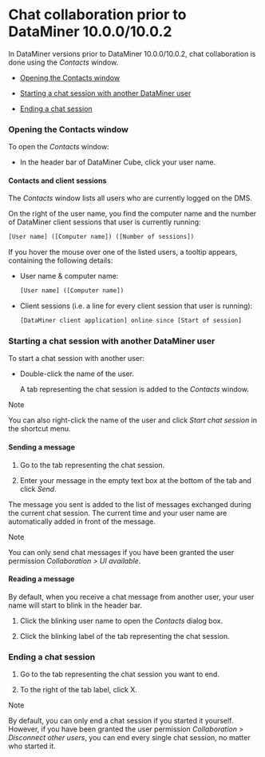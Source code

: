 # Chat collaboration prior to DataMiner 10.0.0/10.0.2

In DataMiner versions prior to DataMiner 10.0.0/10.0.2, chat collaboration is done using the *Contacts* window.

- [Opening the Contacts window](#opening-the-contacts-window)

- [Starting a chat session with another DataMiner user](#starting-a-chat-session-with-another-dataminer-user)

- [Ending a chat session](#ending-a-chat-session)

### Opening the Contacts window

To open the *Contacts* window:

- In the header bar of DataMiner Cube, click your user name.

#### Contacts and client sessions

The *Contacts* window lists all users who are currently logged on the DMS.

On the right of the user name, you find the computer name and the number of DataMiner client sessions that user is currently running:

```txt
[User name] ([Computer name]) ([Number of sessions])
```

If you hover the mouse over one of the listed users, a tooltip appears, containing the following details:

- User name & computer name:

    ```txt
    [User name] ([Computer name])
    ```

- Client sessions (i.e. a line for every client session that user is running):

    ```txt
    [DataMiner client application] online since [Start of session]
    ```

### Starting a chat session with another DataMiner user

To start a chat session with another user:

- Double-click the name of the user.

    A tab representing the chat session is added to the *Contacts* window.

> [!NOTE]
> You can also right-click the name of the user and click *Start chat session* in the shortcut menu.

#### Sending a message

1. Go to the tab representing the chat session.

2. Enter your message in the empty text box at the bottom of the tab and click *Send*.

The message you sent is added to the list of messages exchanged during the current chat session. The current time and your user name are automatically added in front of the message.

> [!NOTE]
> You can only send chat messages if you have been granted the user permission *Collaboration \> UI available*.

#### Reading a message

By default, when you receive a chat message from another user, your user name will start to blink in the header bar.

1. Click the blinking user name to open the *Contacts* dialog box.

2. Click the blinking label of the tab representing the chat session.

### Ending a chat session

1. Go to the tab representing the chat session you want to end.

2. To the right of the tab label, click X.

> [!NOTE]
> By default, you can only end a chat session if you started it yourself. However, if you have been granted the user permission *Collaboration* > *Disconnect other users*, you can end every single chat session, no matter who started it.


